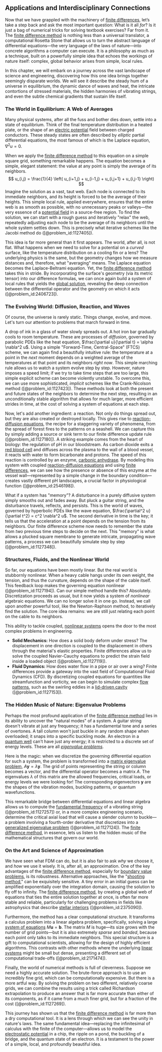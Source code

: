 ## Applications and Interdisciplinary Connections

Now that we have grappled with the machinery of [finite differences](@article_id:167380), let’s take a step back and ask the most important question: What is it all *for*? Is it just a bag of numerical tricks for solving textbook exercises? Far from it. The [finite difference method](@article_id:140584) is nothing less than a universal translator, a computational Rosetta Stone that allows us to turn the abstract language of differential equations—the very language of the laws of nature—into concrete algorithms a computer can execute. It is a philosophy as much as a technique, built on a powerfully simple idea that echoes the workings of nature itself: complex, global behavior arises from simple, local rules.

In this chapter, we will embark on a journey across the vast landscape of science and engineering, discovering how this one idea brings together seemingly disparate worlds. We will see it describe the steady hum of a universe in equilibrium, the dynamic dance of waves and heat, the intricate contortions of stressed materials, the hidden harmonies of vibrating strings, and even the subtle chemical gradients that sustain life itself.

### The World in Equilibrium: A Web of Averages

Many physical systems, after all the fuss and bother dies down, settle into a state of equilibrium. Think of the final temperature distribution in a heated plate, or the shape of an [electric potential](@article_id:267060) field between charged conductors. These steady states are often described by *elliptic* partial differential equations, the most famous of which is the Laplace equation, $\nabla^2 u = 0$.

When we apply the [finite difference method](@article_id:140584) to this equation on a simple square grid, something remarkable happens. The equation becomes a simple, elegant statement: the value at any point is simply the average of its neighbors.
$$
u_{i,j} = \frac{1}{4} \left( u_{i+1,j} + u_{i-1,j} + u_{i,j+1} + u_{i,j-1} \right)
$$
Imagine the solution as a vast, taut web. Each node is connected to its immediate neighbors, and its height is forced to be the average of their heights. This simple local rule, applied everywhere, ensures that the entire web is as smooth as possible, with no unnecessary peaks or valleys—the very essence of a [potential field](@article_id:164615) in a source-free region. To find the solution, we can start with a rough guess and iteratively "relax" the web, repeatedly adjusting each node to be the average of its neighbors until the whole system settles down. This is precisely what iterative schemes like the Jacobi method do ([@problem_id:1127405]).

This idea is far more general than it first appears. The world, after all, is not flat. What happens when we need to solve for a potential on a *curved* surface, like the temperature distribution on a cooling fin or a lens? The underlying physics is the same, but the geometry changes how we measure distances and, therefore, what "averaging" means. The Laplace equation becomes the Laplace-Beltrami equation. Yet, the [finite difference method](@article_id:140584) takes this in stride. By incorporating the surface's geometry (via its metric tensor) into our difference formulas, we can once again build a system of local rules that yields the [global solution](@article_id:180498), revealing the deep connection between the differential operator and the geometry on which it acts ([@problem_id:2406723]).

### The Evolving World: Diffusion, Reaction, and Waves

Of course, the universe is rarely static. Things change, evolve, and move. Let's turn our attention to problems that march forward in time.

A drop of ink in a glass of water slowly spreads out. A hot iron bar gradually cools to room temperature. These are processes of *diffusion*, governed by parabolic PDEs like the heat equation, $\frac{\partial u}{\partial t} = \alpha \nabla^2 u$. Using a simple "Forward-Time, Central-Space" (FTCS) scheme, we can again find a beautifully intuitive rule: the temperature at a point in the *next* moment depends on a weighted average of the temperatures at that point and its neighbors *right now*. This simple marching rule allows us to watch a system evolve step by step. However, nature imposes a speed limit; if we try to take time steps that are too large, this simple explicit scheme can become violently unstable. To overcome this, we can use more sophisticated, *implicit* schemes like the Crank-Nicolson method ([@problem_id:1127423]). These methods look at both the present and future states of the neighbors to determine the next step, resulting in an unconditionally stable algorithm that allows for much larger, more efficient strides in time, at the cost of solving a system of equations at each step.

Now, let's add another ingredient: a reaction. Not only do things spread out, but they are also created or destroyed locally. This gives rise to [reaction-diffusion equations](@article_id:169825), the recipe for a staggering variety of phenomena, from the spread of forest fires to the patterns on a seashell. We can capture this by simply adding a source or sink term to our finite difference update rule ([@problem_id:1127180]). A striking example comes from the heart of biology: the regulation of pH in our bloodstream. As carbon dioxide exits a [red blood cell](@article_id:139988) and diffuses across the plasma to the wall of a blood vessel, it reacts with water to form bicarbonate and protons. The speed of this reaction is controlled by an enzyme, [carbonic anhydrase](@article_id:154954). By modeling this system with coupled [reaction-diffusion equations](@article_id:169825) and using [finite differences](@article_id:167380), we can see how the presence or absence of this enzyme at the vessel wall—represented by a simple change in the boundary condition—creates vastly different pH landscapes, a crucial factor in physiological function ([@problem_id:2546198]).

What if a system has "memory"? A disturbance in a purely diffusive system simply smooths out and fades away. But pluck a guitar string, and the disturbance travels, reflects, and persists. This is the world of waves, governed by hyperbolic PDEs like the wave equation, $\frac{\partial^2 u}{\partial t^2} = c^2 \nabla^2 u$. The second derivative in time is the key; it tells us that the acceleration at a point depends on the tension from its neighbors. Our finite difference scheme now needs to remember the state from *two* previous time steps to decide on the next. This "memory" is what allows a plucked square membrane to generate intricate, propagating wave patterns, a process we can beautifully simulate step by step ([@problem_id:1127348]).

### Structures, Fluids, and the Nonlinear World

So far, our equations have been mostly linear. But the real world is stubbornly nonlinear. When a heavy cable hangs under its own weight, the tension, and thus the curvature, depends on the shape of the cable itself. This feedback loop makes the governing equation nonlinear ([@problem_id:1127194]). Can our simple method handle this? Absolutely. Discretization proceeds as usual, but it now yields a system of *nonlinear* algebraic equations. We can no longer solve it in one go. Instead, we call upon another powerful tool, like the Newton-Raphson method, to iteratively find the solution. The core idea remains: we are still just relating each point on the cable to its neighbors.

This ability to tackle coupled, [nonlinear systems](@article_id:167853) opens the door to the most complex problems in engineering.
*   **Solid Mechanics:** How does a solid body deform under stress? The displacement in one direction is coupled to the displacement in others through the material's elastic properties. Finite differences allow us to solve the coupled Navier-Cauchy equations to predict the strain field inside a loaded object ([@problem_id:1127119]).
*   **Fluid Dynamics:** How does water flow in a pipe or air over a wing? Finite differences provide a gateway into the vast field of Computational Fluid Dynamics (CFD). By discretizing coupled equations for quantities like streamfunction and vorticity, we can begin to simulate complex [flow patterns](@article_id:152984), such as the swirling eddies in a [lid-driven cavity](@article_id:145647) ([@problem_id:1127153]).

### The Hidden Music of Nature: Eigenvalue Problems

Perhaps the most profound application of the [finite difference method](@article_id:140584) lies in its ability to uncover the "natural modes" of a system. A guitar string doesn't vibrate at just any frequency; it has a fundamental tone and a series of overtones. A tall column won't just buckle in any random shape when overloaded; it snaps into a specific buckling mode. An electron in a [quantum well](@article_id:139621) can't have just any energy; it is restricted to a discrete set of energy levels. These are all *[eigenvalue problems](@article_id:141659)*.

Here is the magic: when we discretize the governing differential equation for such a system, the problem is transformed into a [matrix eigenvalue problem](@article_id:141952), $A \mathbf{y} = \lambda \mathbf{y}$.
The grid of points representing the string or column becomes a vector, and the differential operator becomes a matrix $A$. The eigenvalues $\lambda$ of this matrix are the allowed frequencies, critical loads, or energy levels we were looking for! The corresponding eigenvectors $\mathbf{y}$ are the shapes of the vibration modes, buckling patterns, or quantum wavefunctions.

This remarkable bridge between differential equations and linear algebra allows us to compute the [fundamental frequency](@article_id:267688) of a vibrating string ([@problem_id:1127257]) or, in a more complex engineering scenario, determine the critical axial load that will cause a slender column to buckle—a problem involving a fourth-order derivative that discretizes into a [generalized eigenvalue problem](@article_id:151120) ([@problem_id:1127124]). The [finite difference method](@article_id:140584), in essence, lets us listen to the hidden music of the mathematical structures that govern our world.

### On the Art and Science of Approximation

We have seen what FDM can do, but it is also fair to ask *why* we choose it, and *how* we use it wisely. It is, after all, an approximation.
One of the key advantages of the [finite difference method](@article_id:140584), especially for [boundary value problems](@article_id:136710), is its robustness. Alternative approaches, like the "[shooting method](@article_id:136141)," can be exquisitely sensitive. A tiny error in an initial guess can be amplified exponentially over the integration domain, causing the solution to fly off to infinity. The [finite difference method](@article_id:140584), by creating a global web of equations that ties the entire solution together at once, is often far more stable and reliable, particularly for challenging problems in fields like astrophysics that describe [stellar interiors](@article_id:157703) ([@problem_id:2375090]).

Furthermore, the method has a clear computational structure. It transforms a calculus problem into a linear algebra problem, specifically, solving a large [system of equations](@article_id:201334) $M \mathbf{u} = \mathbf{b}$. The matrix $M$ is huge—its size grows with the number of grid points—but it is also extremely *sparse* and *banded*, because each point only talks to its immediate neighbors. This special structure is a gift to computational scientists, allowing for the design of highly efficient algorithms. This contrasts with other methods where the underlying [linear systems](@article_id:147356) might be small but dense, presenting a different set of computational trade-offs ([@problem_id:2171474]).

Finally, the world of numerical methods is full of cleverness. Suppose we need a highly accurate solution. The brute-force approach is to use an incredibly fine grid, which can be computationally expensive. But there is a more artful way. By solving the problem on two different, relatively coarse grids, we can combine the results using a trick called Richardson extrapolation to produce an answer that is far more accurate than either of its components, as if it came from a much finer grid, but for a fraction of the cost ([@problem_id:1127269]).

This journey has shown us that the [finite difference method](@article_id:140584) is far more than a dry computational tool. It is a lens through which we can see the unity in nature's laws. The same fundamental idea—replacing the infinitesimal of calculus with the finite of the computer—allows us to model the [electrostatic potential](@article_id:139819) in a chip, the ripple on a pond, the buckling of a bridge, and the quantum state of an electron. It is a testament to the power of a simple, local, and profoundly beautiful idea.